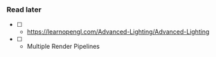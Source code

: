 ### Read later
- [ ] - https://learnopengl.com/Advanced-Lighting/Advanced-Lighting
- [ ] - Multiple Render Pipelines
